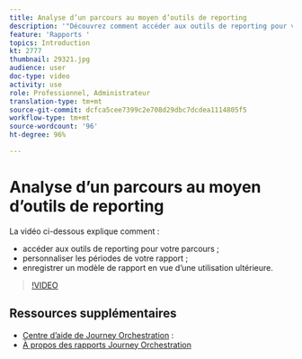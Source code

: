 ```yaml
---
title: Analyse d’un parcours au moyen d’outils de reporting
description: '"Découvrez comment accéder aux outils de reporting pour votre parcours. Apprenez également comment personnaliser les périodes de votre rapport et comment enregistrer un modèle de rapport en vue d’une utilisation ultérieure."'
feature: 'Rapports '
topics: Introduction
kt: 2777
thumbnail: 29321.jpg
audience: user
doc-type: video
activity: use
role: Professionnel, Administrateur
translation-type: tm+mt
source-git-commit: dcfca5cee7399c2e708d29dbc7dcdea1114805f5
workflow-type: tm+mt
source-wordcount: '96'
ht-degree: 96%

---
```



# Analyse d’un parcours au moyen d’outils de reporting

La vidéo ci-dessous explique comment :

* accéder aux outils de reporting pour votre parcours ;
* personnaliser les périodes de votre rapport ;
* enregistrer un modèle de rapport en vue d’une utilisation ultérieure.

>[!VIDEO](https://video.tv.adobe.com/v/29321?quality=12)

## Ressources supplémentaires

* [Centre d’aide de Journey Orchestration](https://docs.adobe.com/content/help/fr-FR/journeys/using/journey-orchestration-home.html) :
* [À propos des rapports Journey Orchestration](https://docs.adobe.com/content/help/fr-FR/journeys/using/journey-reports/about-journey-reports.html)

